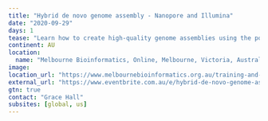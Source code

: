 ```yaml
---
title: "Hybrid de novo genome assembly - Nanopore and Illumina"
date: "2020-09-29"
days: 1
tease: "Learn how to create high-quality genome assemblies using the powerful combination of Nanopore and Illumina reads"
continent: AU
location:
  name: "Melbourne Bioinformatics, Online, Melbourne, Victoria, Australia"
image: 
location_url: "https://www.melbournebioinformatics.org.au/training-and-events/"
external_url: "https://www.eventbrite.com.au/e/hybrid-de-novo-genome-assembly-nanopore-and-illumina-online-tickets-118408967409"
gtn: true
contact: "Grace Hall"
subsites: [global, us]
---
```

